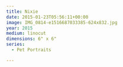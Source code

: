 ```yaml
---
title: Nixie
date: 2015-01-23T05:56:11+00:00
image: IMG_0814-e1516687033385-624x832.jpg
year: 2015
medium: linocut
dimensions: 6" x 6"
series:
  - Pet Portraits

---
```

